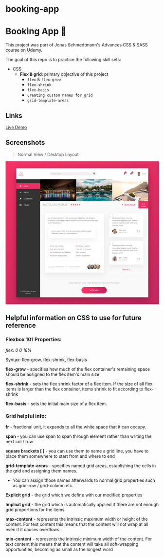 # booking-app

# Booking App  🌴

This project was part of Jonas Schmedtmann's Advances CSS & SASS course on Udemy.

The goal of this repo is to practice the following skill sets:

- CSS
    - **Flex & grid**: primary objective of this project
        - `flex` & `flex-grow`
        - `flex-shrink`
        - `flex-basis`
        - `Creating custom names for grid`
        - `grid-template-areas`

## Links

[Live Demo](https://frenzy017.github.io/booking-app/)


## Screenshots

> Normal View / Desktop Layout

![Screenshot Booking-Design](screenshots/booking-design.png)



## Helpful information on CSS to use for future reference



### Flexbox 101 Properties:

_flex: 0 0 18%_

Syntax: flex-grow, flex-shrink, flex-basis

**flex-grow** - specifies how much of the flex container's remaining space should be
assigned to the flex item's main size

**flex-shrink** - sets the flex shrink factor of a flex item. If the size of all flex items is larger than the flex
container, items shrink to fit according to flex-shrink

**flex-basis** - sets the initial main size of a flex item.

### Grid helpful info:

**fr** - fractional unit, it expands to all the white space that it can occupy.

**span** - you can use span to span through element rather than writing the next col / row

**square brackets [ ]** - you can use them to name a grid line, you have to place them somewhere to start from and where
to end

**grid-template-areas** - specifies named grid areas, establishing the cells in the grid and assigning them names.

- You can assign those names afterwards to normal grid properties such as grid-row / grid-column etc.

**Explicit grid** - the grid which we define with our modified properties

**Implicit grid** - the grid which is automatically applied if there are not enough grid proportions for the items.

**max-content** - represents the intrinsic maximum width or height of the content. For text content this means that the
content will not wrap at all even if it causes overflows

**min-content** - represents the intrinsic minimum width of the content. For text content this means that the content
will take all soft-wrapping opportunities, becoming as small as the longest word

